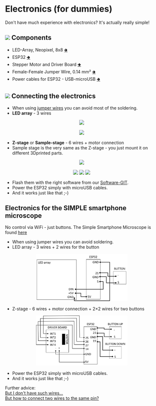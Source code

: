 # Electronics (for dummies)

Don't have much experience with electronics? It's actually really simple!

## <a href="#icon01" name="icon01"><img src="./IMAGES/B.png" width="40"></a> Components
* LED-Array, Neopixel, 8x8 [🢂](https://www.amazon.de/AZDelivery-Matrix-CJMCU-8-Arduino-Raspberry/dp/B078HYP681/ref=sr_1_2?__mk_de_DE=%C3%85M%C3%85%C5%BD%C3%95%C3%91&keywords=neopixel+matrix&qid=1565008576&s=gateway&sr=8-2)
* ESP32 [🢂](https://www.amazon.de/AZDelivery-NodeMCU-Development-Nachfolgermodell-ESP8266/dp/B074RGW2VQ/ref=sr_1_3?__mk_de_DE=%C3%85M%C3%85%C5%BD%C3%95%C3%91&keywords=esp32&qid=1565008313&s=gateway&sr=8-3)
* Stepper Motor and Driver Board [🢂](https://www.amazon.de/Elegoo-Stepper-Schrittmotor-28BYJ-48-Treiberplatine/dp/B01MEGIHLF/ref=sr_1_1_sspa?__mk_de_DE=%C3%85M%C3%85%C5%BD%C3%95%C3%91&keywords=stepper+arduino&qid=1565008205&s=gateway&sr=8-1-spons&psc=1)
* Female-Female Jumper Wire, 0.14 mm² [🢂](https://www.amazon.de/ZOORE-120pcs-Multicolored-Female-Breadboard/dp/B07P85V1G3/ref=sr_1_5?__mk_de_DE=%C3%85M%C3%85%C5%BD%C3%95%C3%91&keywords=jumper+male&qid=1565690543&s=industrial&sr=1-5)
* Power cables for ESP32 - USB-microUSB [🢂](https://www.amazon.de/dp/B0778FV6K4/ref=sr_1_2?dchild=1&fst=as%3Aoff&qid=1586361990&refinements=p_89%3AGritin&rnid=669059031&s=computers&sr=1-2)

## <a href="#icon02" name="icon02"><img src="./IMAGES/A.png" width="40"></a> Connecting the electronics

* When using [jumper wires](http://blog.sparkfuneducation.com/what-is-jumper-wire) you can avoid most of the soldering.
* **LED array** - 3 wires

<p align="center">
<img src="./IMAGES/Electronics_LED.png" width="300">
</p>
<p align="center">
<img src="./IMAGES/IMG_20190925_163200.jpg" width="300">
</p>

* **Z-stage** or **Sample-stage** - 6 wires + motor connection
* Sample stage is the very same as the Z-stage - you just mount it on different 3Dprinted parts.

<p align="center">
<img src="./IMAGES/Electronics_Z-stage.png" width="300">
</p>
<p align="center">
<img src="./IMAGES/IMG_20190925_162651.jpg" width="300">
<img src="./IMAGES/IMG_20190925_162730.jpg" width="300">
<img src="./IMAGES/IMG_20190925_162700.jpg" width="300">
</p>

* Flash them with the right software from our [Software-GIT](https://github.com/bionanoimaging/UC2-Software-GIT).
* Power the ESP32 simply with microUSB cables.
* And it works just like that ;-)

## Electronics for the SIMPLE smartphone microscope
No control via WiFi - just buttons. The Simple Smartphone Microscope is found [here](../../APPLICATIONS/APP_SIMPLE-Smartphone_Microscope/electronic)

* When using jumper wires you can avoid soldering.
* LED array - 3 wires + 2 wires for the button

<p align="center">
<img src="./IMAGES/Electronics_LED_simple.png" width="300">
</p>

* Z-stage - 6 wires + motor connection + 2×2 wires for two buttons

<p align="center">
<img src="./IMAGES/Electronics_Z-stage_simple.png" width="300">
</p>

* Power the ESP32 simply with microUSB cables.
* And it works just like that ;-)

Further advice:  
[But I don't have such wires...](https://www.youtube.com/watch?v=VB1CrqY_jMg)  
[But how to connect two wires to the same pin?](https://www.youtube.com/watch?v=8W-zdo1AVns)
